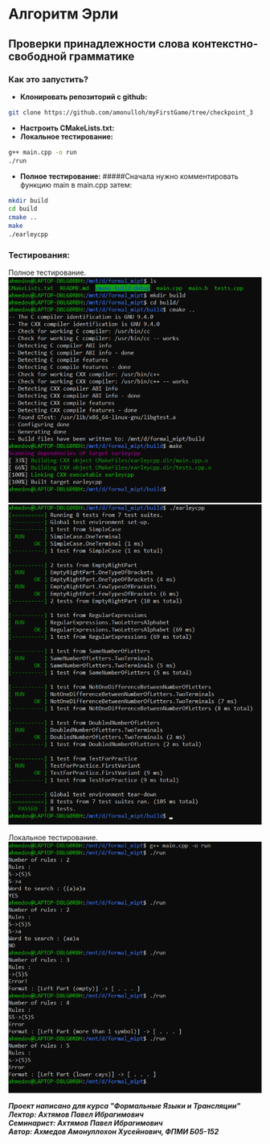 # Алгоритм Эрли 
## Проверки принадлежности слова контекстно-свободной грамматике

### Как это запустить?

+ **Клонировать репозиторий с github:**
```bash
git clone https://github.com/amonulloh/myFirstGame/tree/checkpoint_3
```
+ **Настроить CMakeLists.txt:**
+ **Локальное тестирование:**
 ```bash
 g++ main.cpp -o run
 ./run
 ```
+ **Полное тестирование:**
#####Сначала нужно комментировать функцию main в main.cpp затем:
 ```bash
 mkdir build
 cd build
 cmake ..
 make
 ./earleycpp
 ```

### Тестирования:


Полное тестирование.
![image](./Screens/Screenshot_1.png)
![image](./Screens/Screenshot_2.png)

Локальное тестирование.
![image](./Screens/Screenshot_3.png)

***Проект написано для курса "Формальные Языки и Трансляции"*** </br >
***Лектор: Ахтямов Павел Ибрагимович*** </br>
***Семинарист: Ахтямов Павел Ибрагимович*** </br>
***Автор: Ахмедов Амонуллохон Хусейнович, ФПМИ Б05-152*** </br>
